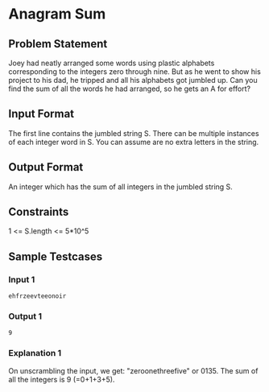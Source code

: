 
# Anagram Sum 
## Problem Statement
Joey had neatly arranged some words using plastic alphabets corresponding to the integers zero through nine. But as he went to show his project to his dad, he tripped and all his alphabets got jumbled up. Can you find the sum of all the words he had arranged, so he gets an A for effort?
## Input Format
The first line contains the jumbled string S. There can be multiple instances of each integer word in S. You can assume are no extra letters in the string.
## Output Format
An integer which has the sum of all integers in the jumbled string S.
## Constraints
1 <= S.length <= 5*10^5
## Sample Testcases

### Input 1
```
ehfrzeevteeonoir
```
### Output 1
```
9
```
### Explanation 1
On unscrambling the input, we get: "zeroonethreefive" or 0135. The sum of all the integers is 9 (=0+1+3+5).
    
    